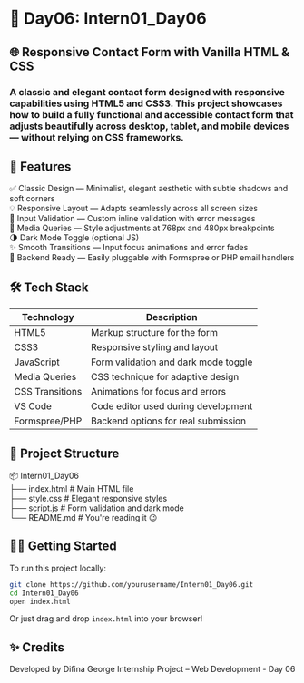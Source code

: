 # 📱 Day06: Intern01_Day06

## 🌐 Responsive Contact Form with Vanilla HTML & CSS

### A classic and elegant contact form designed with responsive capabilities using HTML5 and CSS3. This project showcases how to build a fully functional and accessible contact form that adjusts beautifully across desktop, tablet, and mobile devices — without relying on CSS frameworks.

## 🚀 Features

✅ Classic Design — Minimalist, elegant aesthetic with subtle shadows and soft corners  
💡 Responsive Layout — Adapts seamlessly across all screen sizes  
🎯 Input Validation — Custom inline validation with error messages  
📐 Media Queries — Style adjustments at 768px and 480px breakpoints  
🌗 Dark Mode Toggle (optional JS)  
✨ Smooth Transitions — Input focus animations and error fades  
📩 Backend Ready — Easily pluggable with Formspree or PHP email handlers  

## 🛠️ Tech Stack

| Technology     | Description                                 |
|----------------|---------------------------------------------|
| HTML5          | Markup structure for the form               |
| CSS3           | Responsive styling and layout               |
| JavaScript     | Form validation and dark mode toggle        |
| Media Queries  | CSS technique for adaptive design           |
| CSS Transitions| Animations for focus and errors             |
| VS Code        | Code editor used during development         |
| Formspree/PHP  | Backend options for real submission         |

## 📁 Project Structure

📦 Intern01_Day06  
├── index.html          # Main HTML file  
├── style.css           # Elegant responsive styles  
├── script.js           # Form validation and dark mode  
└── README.md           # You're reading it 😉  

## 🧑‍💻 Getting Started

To run this project locally:

```bash
git clone https://github.com/yourusername/Intern01_Day06.git
cd Intern01_Day06
open index.html
````

Or just drag and drop `index.html` into your browser!

## ✨ Credits

Developed by Difina George
Internship Project – Web Development - Day 06
